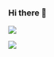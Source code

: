 ### Hi there 👋


![](https://github-readme-stats.vercel.app/api?username=juniyadi&count_private=true&show_icons=true&show_owner=true)


![](https://github-readme-stats.vercel.app/api/top-langs/?username=juniyadi)

<!--
**JuniYadi/JuniYadi** is a ✨ _special_ ✨ repository because its `README.md` (this file) appears on your GitHub profile.

Here are some ideas to get you started:

- 🔭 I’m currently working on ...
- 🌱 I’m currently learning ...
- 👯 I’m looking to collaborate on ...
- 🤔 I’m looking for help with ...
- 💬 Ask me about ...
- 📫 How to reach me: ...
- 😄 Pronouns: ...
- ⚡ Fun fact: ...
-->
